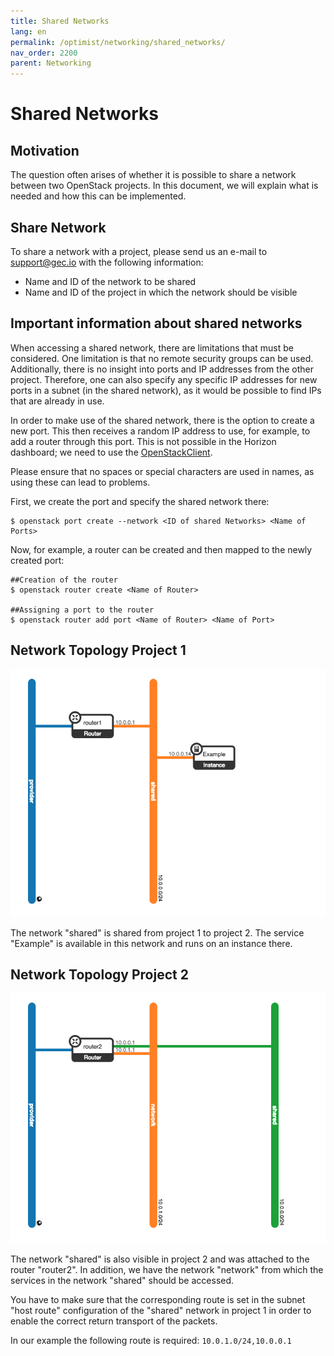 ```yaml
---
title: Shared Networks
lang: en
permalink: /optimist/networking/shared_networks/
nav_order: 2200
parent: Networking
---
```


Shared Networks
===============

Motivation
----------

The question often arises of whether it is possible to share a network between two OpenStack projects. In this document, we will explain what is needed and how this can be implemented.

Share Network
-------------

To share a network with a project, please send us an e-mail to <support@gec.io> with the following information:

- Name and ID of the network to be shared
- Name and ID of the project in which the network should be visible

Important information about shared networks
-------------------------------------------

When accessing a shared network, there are limitations that must be considered. One limitation is that no remote security groups can be used.
Additionally, there is no insight into ports and IP addresses from the other project.
Therefore, one can also specify any specific IP addresses for new ports in a subnet (in the shared network), as it would be possible to find IPs that are already in use.

In order to make use of the shared network, there is the option to create a new port. This then receives a random IP address to use, for example, to add a router through this port.
This is not possible in the Horizon dashboard; we need to use the [OpenStackClient](https://docs.openstack.org/python-openstackclient/latest/).

Please ensure that no spaces or special characters are used in names, as using these can lead to problems.

First, we create the port and specify the shared network there:

```
$ openstack port create --network <ID of shared Networks> <Name of Ports>
```

Now, for example, a router can be created and then mapped to the newly created port:

```
##Creation of the router
$ openstack router create <Name of Router>

##Assigning a port to the router
$ openstack router add port <Name of Router> <Name of Port>
```


Network Topology Project 1
--------------------------

![](attachments/SharedNetwork1.png)

The network "shared" is shared from project 1 to project 2. The service "Example" is available in this network and runs on an instance there.

Network Topology Project 2
--------------------------

![](attachments/SharedNetwork2.png)

The network "shared" is also visible in project 2 and was attached to the router "router2". In addition, we have the network "network" from which the services in the network "shared" should be accessed.

You have to make sure that the corresponding route is set in the subnet "host route" configuration of the "shared" network in project 1 in order to enable the correct return transport of the packets.

In our example the following route is required: `10.0.1.0/24,10.0.0.1`
